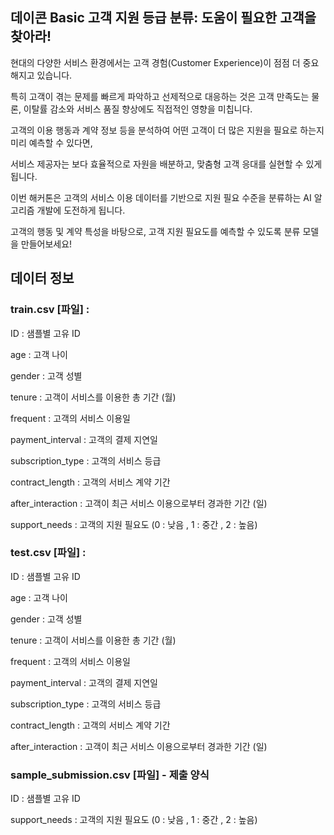 ## 데이콘 Basic 고객 지원 등급 분류: 도움이 필요한 고객을 찾아라!


현대의 다양한 서비스 환경에서는 고객 경험(Customer Experience)이 점점 더 중요해지고 있습니다.

특히 고객이 겪는 문제를 빠르게 파악하고 선제적으로 대응하는 것은 고객 만족도는 물론, 이탈률 감소와 서비스 품질 향상에도 직접적인 영향을 미칩니다.




고객의 이용 행동과 계약 정보 등을 분석하여 어떤 고객이 더 많은 지원을 필요로 하는지 미리 예측할 수 있다면,

서비스 제공자는 보다 효율적으로 자원을 배분하고, 맞춤형 고객 응대를 실현할 수 있게 됩니다.

이번 해커톤은 고객의 서비스 이용 데이터를 기반으로 지원 필요 수준을 분류하는 AI 알고리즘 개발에 도전하게 됩니다.


고객의 행동 및 계약 특성을 바탕으로, 고객 지원 필요도를 예측할 수 있도록 분류 모델을 만들어보세요!

## 데이터 정보

### train.csv [파일] :

ID : 샘플별 고유 ID

age : 고객 나이

gender : 고객 성별

tenure : 고객이 서비스를 이용한 총 기간 (월)

frequent : 고객의 서비스 이용일

payment_interval : 고객의 결제 지연일

subscription_type : 고객의 서비스 등급

contract_length : 고객의 서비스 계약 기간

after_interaction : 고객이 최근 서비스 이용으로부터 경과한 기간 (일)

support_needs : 고객의 지원 필요도 (0 : 낮음 , 1 : 중간 , 2 : 높음)


### test.csv [파일] :
ID : 샘플별 고유 ID

age : 고객 나이

gender : 고객 성별

tenure : 고객이 서비스를 이용한 총 기간 (월)

frequent : 고객의 서비스 이용일

payment_interval : 고객의 결제 지연일

subscription_type : 고객의 서비스 등급

contract_length : 고객의 서비스 계약 기간

after_interaction : 고객이 최근 서비스 이용으로부터 경과한 기간 (일)


### sample_submission.csv [파일] - 제출 양식

ID : 샘플별 고유 ID

support_needs : 고객의 지원 필요도 (0 : 낮음 , 1 : 중간 , 2 : 높음)
